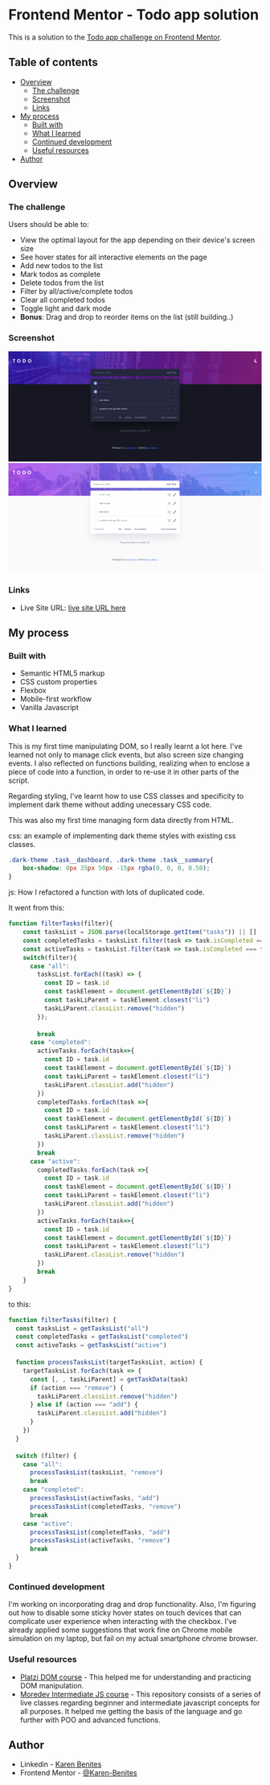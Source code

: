 # Frontend Mentor - Todo app solution

This is a solution to the [Todo app challenge on Frontend Mentor](https://www.frontendmentor.io/challenges/todo-app-Su1_KokOW).

## Table of contents

- [Overview](#overview)
  - [The challenge](#the-challenge)
  - [Screenshot](#screenshot)
  - [Links](#links)
- [My process](#my-process)
  - [Built with](#built-with)
  - [What I learned](#what-i-learned)
  - [Continued development](#continued-development)
  - [Useful resources](#useful-resources)
- [Author](#author)

## Overview

### The challenge

Users should be able to:

- View the optimal layout for the app depending on their device's screen size
- See hover states for all interactive elements on the page
- Add new todos to the list
- Mark todos as complete
- Delete todos from the list
- Filter by all/active/complete todos
- Clear all completed todos
- Toggle light and dark mode
- **Bonus**: Drag and drop to reorder items on the list (still building..)

### Screenshot

![screenshot dark](./assets/images/screenshot-dark.png)
![screenshot light](./assets/images/Screenshot-light.png)

### Links

<!-- - Solution URL: [Add solution URL here](https://your-solution-url.com) -->

- Live Site URL: [live site URL here](https://karen-benites.github.io/todo-app-main/)

## My process

### Built with

- Semantic HTML5 markup
- CSS custom properties
- Flexbox
- Mobile-first workflow
- Vanilla Javascript

### What I learned

This is my first time manipulating DOM, so I really learnt a lot here. I've learned not only to manage click events, but also screen size changing events. I also reflected on functions building, realizing when to enclose a piece of code into a function, in order to re-use it in other parts of the script.

Regarding styling, I've learnt how to use CSS classes and specificity to implement dark theme without adding unecessary CSS code.

This was also my first time managing form data directly from HTML.

css: an example of implementing dark theme styles with existing css classes.

```css
.dark-theme .task__dashboard, .dark-theme .task__summary{
    box-shadow: 0px 35px 50px -15px rgba(0, 0, 0, 0.50);
}
```

js: How I refactored a function with lots of duplicated code.

It went from this:

```js
function filterTasks(filter){
    const tasksList = JSON.parse(localStorage.getItem("tasks")) || []
    const completedTasks = tasksList.filter(task => task.isCompleted === true)
    const activeTasks = tasksList.filter(task => task.isCompleted === false)
    switch(filter){
      case "all":
        tasksList.forEach((task) => {
          const ID = task.id
          const taskElement = document.getElementById(`${ID}`)
          const taskLiParent = taskElement.closest("li")
          taskLiParent.classList.remove("hidden")
        });

        break
      case "completed":
        activeTasks.forEach(task=>{
          const ID = task.id
          const taskElement = document.getElementById(`${ID}`)
          const taskLiParent = taskElement.closest("li")
          taskLiParent.classList.add("hidden")
        })
        completedTasks.forEach(task =>{
          const ID = task.id
          const taskElement = document.getElementById(`${ID}`)
          const taskLiParent = taskElement.closest("li")
          taskLiParent.classList.remove("hidden")
        })
        break
      case "active":
        completedTasks.forEach(task =>{
          const ID = task.id
          const taskElement = document.getElementById(`${ID}`)
          const taskLiParent = taskElement.closest("li")
          taskLiParent.classList.add("hidden")
        })
        activeTasks.forEach(task=>{
          const ID = task.id
          const taskElement = document.getElementById(`${ID}`)
          const taskLiParent = taskElement.closest("li")
          taskLiParent.classList.remove("hidden")
        })
        break
    }
}
```

to this:

```js
function filterTasks(filter) {
  const tasksList = getTasksList("all")
  const completedTasks = getTasksList("completed")
  const activeTasks = getTasksList("active")

  function processTasksList(targetTasksList, action) {
    targetTasksList.forEach(task => {
      const [, , taskLiParent] = getTaskData(task)
      if (action === "remove") {
        taskLiParent.classList.remove("hidden")
      } else if (action === "add") {
        taskLiParent.classList.add("hidden")
      }
    })
  }

  switch (filter) {
    case "all":
      processTasksList(tasksList, "remove")
      break
    case "completed":
      processTasksList(activeTasks, "add")
      processTasksList(completedTasks, "remove")
      break
    case "active":
      processTasksList(completedTasks, "add")
      processTasksList(activeTasks, "remove")
      break
  }
}
```

### Continued development

I'm working on incorporating drag and drop functionality. Also, I'm figuring out how to disable some sticky hover states on touch devices that can complicate user experience when interacting with the checkbox. I've already applied some suggestions that work fine on Chrome mobile simulation on my laptop, but fail on my actual smartphone chrome browser.

### Useful resources

- [Platzi DOM course](https://platzi.com/cursos/document-object-model/) - This helped me for understanding and practicing DOM manipulation.
- [Moredev Intermediate JS course](https://github.com/mouredev/hello-javascript) - This repository consists of a series of live classes regarding beginner and intermediate javascript concepts for all purposes. It helped me getting the basis of the language and go further with POO and advanced functions.

## Author

- Linkedin - [Karen Benites](https://www.linkedin.com/in/karenlbenites/)
- Frontend Mentor - [@Karen-Benites](https://www.frontendmentor.io/profile/Karen-Benites)
